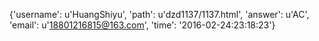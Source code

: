 {'username': u'HuangShiyu', 'path': u'dzd1137/1137.html', 'answer': u'AC', 'email': u'18801216815@163.com', 'time': '2016-02-24:23:18:23'}